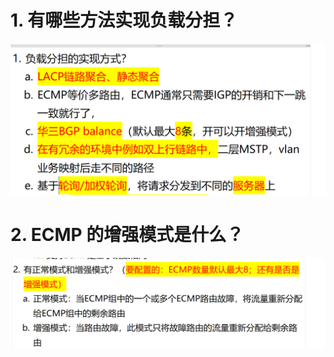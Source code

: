 # 1. 有哪些方法实现负载分担？

![alt text](images/面试题---负载分担/image.png)

# 2. ECMP 的增强模式是什么？

![alt text](images/面试题---负载分担/image-1.png)
